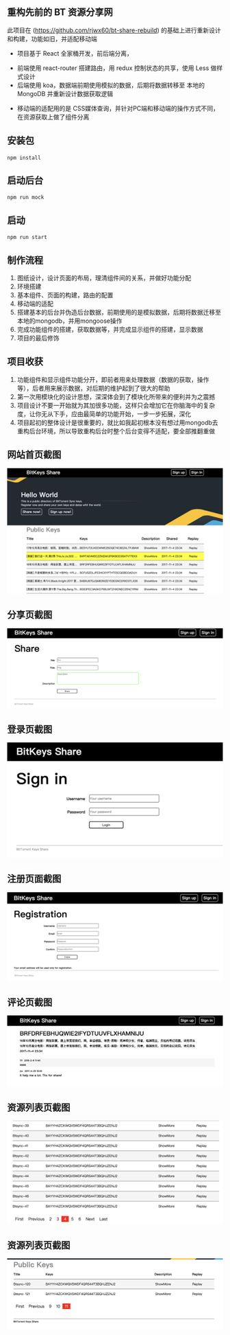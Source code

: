 ## 重构先前的 BT 资源分享网 

此项目在 (https://github.com/rjwx60/bt-share-rebuild) 的基础上进行重新设计和构建，功能如旧，并适配移动端

* 项目基于 React 全家桶开发，前后端分离，
- 前端使用 react-router 搭建路由，用 redux 控制状态的共享，使用 Less 做样式设计
- 后端使用 koa，数据端前期使用模拟的数据，后期将数据转移至 本地的 MongoDB 并重新设计数据获取逻辑
* 移动端的适配用的是 CSS媒体查询，并针对PC端和移动端的操作方式不同，在资源获取上做了组件分离



## 安装包
	npm install 

## 启动后台
	npm run mock

## 启动
	npm run start



## 制作流程

1. 图纸设计，设计页面的布局，理清组件间的关系，并做好功能分配
2. 环境搭建
3. 基本组件、页面的构建，路由的配置
4. 移动端的适配
5. 搭建基本的后台并伪造后台数据，前期使用的是模拟数据，后期将数据迁移至本地的mongodb，并用mongoose操作
6. 完成功能组件的搭建，获取数据等，并完成显示组件的搭建，显示数据
7. 项目的最后修饰


## 项目收获

1. 功能组件和显示组件功能分开，即前者用来处理数据（数据的获取，操作等），后者用来展示数据，对后期的维护起到了很大的帮助
2. 第一次用模块化的设计思想，深深体会到了模块化所带来的便利并为之震撼
3. 项目设计不要一开始就为其加很多功能，这样只会增加它在你脑海中的复杂度，让你无从下手，应由最简单的功能开始，一步一步拓展，深化
4. 项目起初的整体设计是很重要的，就比如我起初根本没有想过用mongodb去重构后台环境，所以导致重构后台时整个后台变得不适配，要全部推翻重做




## 网站首页截图
![](https://github.com/rjwx60/bt-share-rebuild/raw/master/docs/img/home.png)


## 分享页截图
![](https://github.com/rjwx60/bt-share-rebuild/raw/master/docs/img/share.png)


## 登录页截图
![](https://github.com/rjwx60/bt-share-rebuild/raw/master/docs/img/signin.png)


## 注册页面截图
![](https://github.com/rjwx60/bt-share-rebuild/raw/master/docs/img/regi.png)


## 评论页截图
![](https://github.com/rjwx60/bt-share-rebuild/raw/master/docs/img/comment.png)


## 资源列表页截图
![](https://github.com/rjwx60/bt-share-rebuild/raw/master/docs/img/tab1.png)


## 资源列表页截图
![](https://github.com/rjwx60/bt-share-rebuild/raw/master/docs/img/tab2.png)
